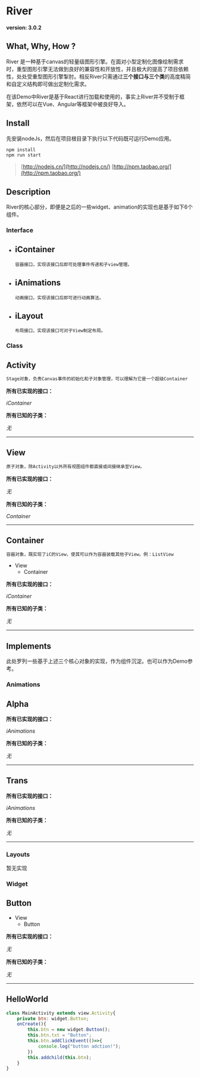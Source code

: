 # River
**version: 3.0.2**
## What, Why, How ?
River 是一种基于canvas的轻量级图形引擎。在面对小型定制化图像绘制需求时，重型图形引擎无法做到良好的兼容性和开放性，并且极大的提高了项目依赖性，处处受重型图形引擎掣肘。相反River只需通过**三个接口与三个类**的高度精简和自定义结构即可做出定制化需求。

在该Demo中River是基于React进行加载和使用的，事实上River并不受制于框架，依然可以在Vue、Angular等框架中被良好导入。

## Install
先安装nodeJs，然后在项目根目录下执行以下代码既可运行Demo应用。

```js
npm install
npm run start
```
> [http://nodejs.cn/](http://nodejs.cn/)
> [http://npm.taobao.org/](http://npm.taobao.org/) 

## Description
River的核心部分，即便是之后的一些widget、animation的实现也是基于如下6个组件。

### Interface
- ## iContainer
      容器接口，实现该接口后即可处理事件传递和子view管理。

- ## iAnimations
      动画接口，实现该接口后即可进行动画算法。

- ## iLayout
      布局接口，实现该接口可对子View制定布局。

### Class

## Activity
```js
Stage对象，负责Canvas事件的初始化和子对象管理，可以理解为它是一个超级Container
```
**所有已实现的接口：**

*iContainer*

**所有已知的子类：**

*无*

---

## View
```js
原子对象，除Activity以外所有视图组件都直接或间接继承至View。
```
**所有已实现的接口：**

*无*

**所有已知的子类：**

*Container*

---

## Container
```js
容器对象，既实现了iC的View，使其可以作为容器装载其他子View。例：ListView
```
- View
    - Container

**所有已实现的接口：**

*iContainer*

**所有已知的子类：**

*无*

---

## Implements
此处罗列一些基于上述三个核心对象的实现，作为组件沉淀。也可以作为Demo参考。

### Animations
## Alpha

**所有已实现的接口：**

*iAnimations*

**所有已知的子类：**

*无*

---
## Trans

**所有已实现的接口：**

*iAnimations*

**所有已知的子类：**

*无*

---
### Layouts
暂无实现

### Widget
## Button
- View
  - Button

**所有已实现的接口：**

*无*

**所有已知的子类：**

*无*

---

## HelloWorld
```js
class MainActivity extends view.Activity{
  	private btn: widget.Button;
  	onCreate(){
  		this.btn = new widget.Button();
  		this.btn.txt = "Button";
  		this.btn.addClickEvent(()=>{
  			console.log("button adction!");
  		})
  		this.addchild(this.btn);
  	}
}
```


